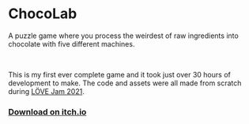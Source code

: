 # ChocoLab 
A puzzle game where you process the weirdest of raw ingredients into chocolate with five different machines.

<br>

This is my first ever complete game and it took just over 30 hours of development to make. The code and assets were all made from scratch during [LÖVE Jam 2021](https://itch.io/jam/love2d-jam-2021).

### [Download on itch.io](https://kamppix.itch.io/chocolab)
